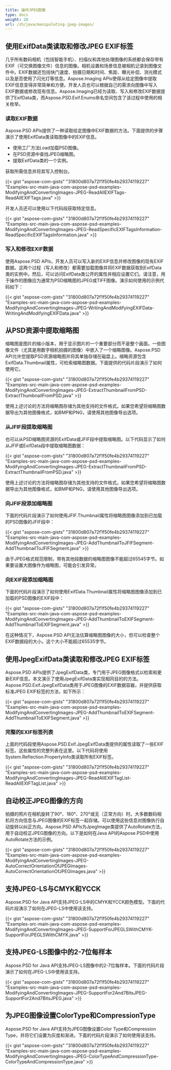 ```yaml
---
title: 操作JPEG图像
type: docs
weight: 20
url: /zh/java/manipulating-jpeg-images/
---
```


## **使用ExifData类读取和修改JPEG EXIF标签**

几乎所有数码相机（包括智能手机）、扫描仪和其他处理图像的系统都会保存带有EXIF（可交换图像文件）信息的图像。相机设置和场景信息被相机记录到图像文件中。EXIF数据还包括快门速度、拍摄日期和时间、焦距、曝光补偿、测光模式以及是否使用了闪光灯等信息。Aspose.Imaging APIs使得从给定图像中提取EXIF信息变得非常简单和方便。开发人员也可以根据自己的需求向图像中写入EXIF数据或修改现有信息。Aspose.Imaging已经为读取、写入和修改EXIF数据提供了ExifData类，而Aspose.PSD.Exif.Enums命名空间包含了该过程中使用的相关枚举。

### **读取EXIF数据**

Aspose.PSD APIs提供了一种读取给定图像中EXIF数据的方法。下面提供的步骤演示了使用ExifData类读取图像中的EXIF信息。

- 使用工厂方法Load加载PSD图像。
- 在PSD资源中查找JPEG缩略图。
- 提取ExifData类的一个实例。

获取所需信息并将其写入控制台。

{{< gist "aspose-com-gists" "31800d807a72f1f50fe4b29374119227" "Examples-src-main-java-com-aspose-psd-examples-ModifyingAndConvertingImages-JPEG-ReadAllEXIFTags-ReadAllEXIFTags.java" >}}

开发人员还可以使用以下代码段获取特定信息。

{{< gist "aspose-com-gists" "31800d807a72f1f50fe4b29374119227" "Examples-src-main-java-com-aspose-psd-examples-ModifyingAndConvertingImages-JPEG-ReadSpecificEXIFTagsInformation-ReadSpecificEXIFTagsInformation.java" >}}

### **写入和修改EXIF数据**

使用Aspose.PSD APIs，开发人员可以写入新的EXIF信息并修改图像的现有EXIF数据。这两个过程（写入和修改）都需要加载图像并将EXIF数据获取到ExifData类的实例中。然后，可以访问ExifData类公开的属性并相应设置它们。请注意，用于操作的图像应为通常为PSD缩略图的JPEG或TIFF图像。演示如何使用的示例代码如下：

{{< gist "aspose-com-gists" "31800d807a72f1f50fe4b29374119227" "Examples-src-main-java-com-aspose-psd-examples-ModifyingAndConvertingImages-JPEG-WritingAndModifyingEXIFData-WritingAndModifyingEXIFData.java" >}}

## **从PSD资源中提取缩略图**

缩略图是图片的缩小版本，用于显示图片的一个重要部分而不是整个画面。一些图像文件（尤其是用数字相机拍摄的图像）中嵌入了一个缩略图像。Aspose.PSD API允许您提取PSD资源缩略图并将其单独存储在磁盘上。缩略资源包含ExifData.Thumbnail属性，可检索缩略图数据。下面提供的代码片段演示了如何使用它。

{{< gist "aspose-com-gists" "31800d807a72f1f50fe4b29374119227" "Examples-src-main-java-com-aspose-psd-examples-ModifyingAndConvertingImages-JPEG-ExtractThumbnailFromPSD-ExtractThumbnailFromPSD.java" >}}

使用上述讨论的方法将缩略图存储为其他支持的文件格式。如果您希望将缩略图数据导出为其他图像格式，如BMP和PNG，请使用其他图像导出选项。

### **从JFIF段提取缩略图**

也可以从PSD缩略图资源的ExifData或JFIF段中提取缩略图。以下代码显示了如何从JFIF或ExifData段中提取缩略图数据：

{{< gist "aspose-com-gists" "31800d807a72f1f50fe4b29374119227" "Examples-src-main-java-com-aspose-psd-examples-ModifyingAndConvertingImages-JPEG-ExtractThumbnailFromPSD-ExtractThumbnailFromPSD.java" >}}

使用上述讨论的方法将缩略图存储为其他支持的文件格式。如果您希望将缩略图数据导出为其他图像格式，如BMP和PNG，请使用其他图像导出选项。

### **向JFIF段添加缩略图**

下面的代码片段演示了如何使用JFIF.Thumbnail属性将缩略图图像添加到已加载的PSD图像的JFIF段中：

{{< gist "aspose-com-gists" "31800d807a72f1f50fe4b29374119227" "Examples-src-main-java-com-aspose-psd-examples-ModifyingAndConvertingImages-JPEG-AddThumbnailToJFIFSegment-AddThumbnailToJFIFSegment.java" >}}

由于JPEG格式规范限制，带有其他段数据的缩略图图像不能超过65545字节。如果要设置大图像作为缩略图，可能会引发异常。

### **向EXIF段添加缩略图**

下面的代码片段演示了如何使用ExifData.Thumbnail属性将缩略图图像添加到已加载的PSD图像的EXIF段中：

{{< gist "aspose-com-gists" "31800d807a72f1f50fe4b29374119227" "Examples-src-main-java-com-aspose-psd-examples-ModifyingAndConvertingImages-JPEG-AddThumbnailToEXIFSegment-AddThumbnailToEXIFSegment.java" >}}

在这种情况下，Aspose.PSD API无法估算缩略图图像的大小，但可以检查整个EXIF数据段的大小。这个大小不能超过65535字节。

## **使用JpegExifData类读取和修改JPEG EXIF标签**

Aspose.PSD APIs提供了JpegExifData类，专门用于JPEG图像格式以检索和更新EXIF信息。本文演示了使用JpegExifData类实现相同目的的方法。Aspose.PSD.Exif.JpegExifData类用于JPEG图像的EXIF数据容器，并提供获取标准JPEG EXIF标签的方法，如下所示：

{{< gist "aspose-com-gists" "31800d807a72f1f50fe4b29374119227" "Examples-src-main-java-com-aspose-psd-examples-ModifyingAndConvertingImages-JPEG-AddThumbnailToEXIFSegment-AddThumbnailToEXIFSegment.java" >}}

### **完整的EXIF标签列表**

上面的代码段使用Aspose.PSD.Exif.JpegExifData类提供的属性读取了一些EXIF标签。这些属性的完整列表在这里。以下代码将使用System.Reflection.PropertyInfo类读取所有EXIF标签。

{{< gist "aspose-com-gists" "31800d807a72f1f50fe4b29374119227" "Examples-src-main-java-com-aspose-psd-examples-ModifyingAndConvertingImages-JPEG-ReadAllEXIFTagList-ReadAllEXIFTagList.java" >}}

## **自动校正JPEG图像的方向**

拍摄的照片在相机旋转了90°、180°、270°或无（正常方向）时。大多数数码相机将方向信息与JPEG图像的EXIF标签一起存储。可以使用这些信息对图像执行自动旋转以纠正方向。Aspose.PSD APIs为JpegImage类提供了AutoRotate方法，用于自动校正JPEG图像的方向。以下是如何在Java API的Aspose.PSD中使用AutoRotate方法的示例。

{{< gist "aspose-com-gists" "31800d807a72f1f50fe4b29374119227" "Examples-src-main-java-com-aspose-psd-examples-ModifyingAndConvertingImages-JPEG-AutoCorrectOrientationOfJPEGImages-AutoCorrectOrientationOfJPEGImages.java" >}}

## **支持JPEG-LS与CMYK和YCCK**

Aspose.PSD for Java API支持JPEG-LS中的CMYK和YCCK颜色模型。下面的代码片段演示了如何在JPEG-LS中使用该支持。

{{< gist "aspose-com-gists" "31800d807a72f1f50fe4b29374119227" "Examples-src-main-java-com-aspose-psd-examples-ModifyingAndConvertingImages-JPEG-SupportForJPEGLSWithCMYK-SupportForJPEGLSWithCMYK.java" >}}

## **支持JPEG-LS图像中的2-7位每样本**

Aspose.PSD for Java API支持JPEG-LS图像中的2-7位每样本。下面的代码片段演示了如何在JPEG-LS中使用该支持。

{{< gist "aspose-com-gists" "31800d807a72f1f50fe4b29374119227" "Examples-src-main-java-com-aspose-psd-examples-ModifyingAndConvertingImages-JPEG-SupportFor2And7BitsJPEG-SupportFor2And7BitsJPEG.java" >}}

## **为JPEG图像设置ColorType和CompressionType**

Aspose.PSD for Java API支持为JPEG图像设置Color Type和Compression Type，并将它们设置为灰度和渐进。下面的代码片段演示了如何使用该支持。

{{< gist "aspose-com-gists" "31800d807a72f1f50fe4b29374119227" "Examples-src-main-java-com-aspose-psd-examples-ModifyingAndConvertingImages-JPEG-ColorTypeAndCompressionType-ColorTypeAndCompressionType.java" >}}

